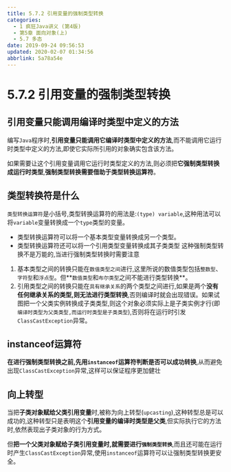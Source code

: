 ```yaml
---
title: 5.7.2 引用变量的强制类型转换
categories: 
  - 1 疯狂Java讲义 (第4版)
  - 第5章 面向对象(上)
  - 5.7 多态
date: 2019-09-24 09:56:53
updated: 2020-02-07 01:34:56
abbrlink: 5a78a54e
---
```

# 5.7.2 引用变量的强制类型转换 #
## 引用变量只能调用编译时类型中定义的方法 ##
编写`Java`程序时,**引用变量只能调用它编译时类型中定义的方法**,而不能调用它运行时类型中定义的方法,即使它实际所引用的对象确实包含该方法。

如果需要让这个引用变量调用它运行时类型定义的方法,则必须把**它强制类型转换成运行时类型**,**强制类型转换需要借助于类型转换运算符**。
## 类型转换符是什么 ##
`类型转换运算符`是小括号,类型转换运算符的用法是:`(type) variable`,这种用法可以将`variable`变量转换成一个`type`类型的变量。
- 类型转换运算符可以将一个基本类型变量转换成另一个类型。
- 类型转换运算符还可以将一个引用类型变量转换成其子类类型
这种强制类型转换不是万能的,当进行强制类型转换时需要注意
1. 基本类型之间的转换只能在`数值类型之间`进行,这里所说的数值类型包括`整数型`、`字符型`和`浮点型`。但**`数值类型`和`布尔类型`之间不能进行类型转换**。
2. 引用类型之间的转换只能在`具有继承关系`的两个类型之间进行,如果是两个**没有任何继承关系的类型,则无法进行类型转换**,否则编译时就会出现错误。如果试图把一个父类实例转换成子类类型,则这个对象必须实际上是子类实例才行(即`编译时类型为父类类型,而运行时类型是子类类型`),否则将在运行时引发`ClassCastException`异常。

## instanceof运算符 ##
**在进行强制类型转换之前,先用`instanceof`运算符判断是否可以成功转换**,从而避免出现`ClassCastException`异常,这样可以保证程序更加健壮
## 向上转型 ##
当把**子类对象赋给父类引用变量**时,被称为向上转型(`upcasting`),这种转型总是可以成功的,这种转型只是表明这个**引用变量的编译时类型是父类**,但实际执行它的方法时,依然表现出子类对象的行为方式。

但**把一个父类对象赋给子类引用变量时,就需要进行`强制类型转换`**,而且还可能在运行时产生`ClassCastException`异常,使用`instanceof`运算符可以让强制类型转换更安全。

